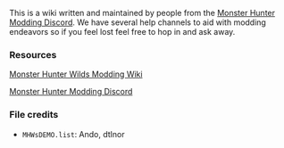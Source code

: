 This is a wiki written and maintained by people from the [Monster Hunter Modding Discord](https://discord.gg/gJwMdhK). We have several help channels to aid with modding endeavors so if you feel lost feel free to hop in and ask away.

### Resources
<a href="https://github.com/dtlnor/MonsterHunterWildsModding/wiki">Monster Hunter Wilds Modding Wiki</a>

<a href="https://discord.gg/gJwMdhK">Monster Hunter Modding Discord</a>

### File credits
* `MHWsDEMO.list`: Ando, dtlnor
